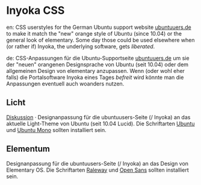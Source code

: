 # Inyoka CSS
en: CSS userstyles for the German Ubuntu support website [ubuntuuers.de](http://ubuntuusers.de) to make it match the "new" orange style of Ubuntu (since 10.04) or the general look of elementary. Some day those could be used elsewhere when (or rather if) Inyoka, the underlying software, gets *liberated*.

de: CSS-Anpassungen für die Ubuntu-Supportseite [ubuntuuers.de](http://ubuntuusers.de) um sie der "neuen" orangenen Designsprache von Ubuntu (seit 10.04) oder dem allgemeinen Design von elementary anzupassen. Wenn (oder wohl eher falls) die Portalsoftware Inyoka eines Tages *befreit* wird könnte man die Anpassungen eventuell auch woanders nutzen.

## Licht
[Diskussion](http://forum.ubuntuusers.de/topic/licht-auch-bei-ubuntuusers-de-und-standard-fo/) · Designanpassung für die ubuntuusers-Seite (/ Inyoka) an das aktuelle Light-Theme von Ubuntu (seit 10.04 Lucid). Die Schriftarten [Ubuntu](http://www.google.com/fonts/specimen/Ubuntu) und [Ubuntu Mono](http://www.google.com/fonts/specimen/Ubuntu+Mono) sollten installiert sein. 

## Elementum
Designanpassung für die ubuntuusers-Seite (/ Inyoka) an das Design von Elementary OS. Die Schriftarten [Raleway](http://www.google.com/fonts/specimen/Raleway) und [Open Sans](http://www.google.com/fonts/specimen/Open+Sans) sollten installiert sein.
